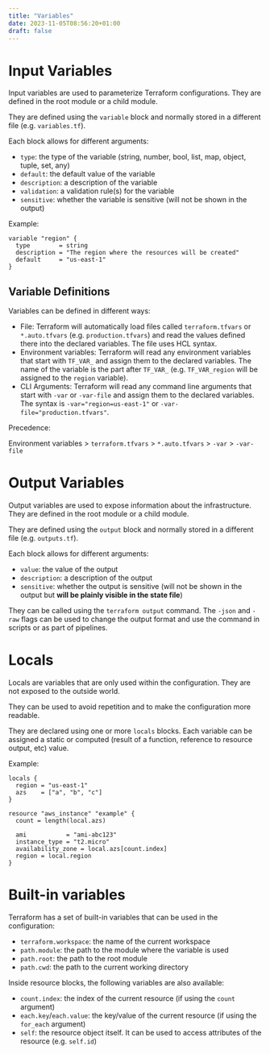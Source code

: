 ```yaml
---
title: "Variables"
date: 2023-11-05T08:56:20+01:00
draft: false
---
```


# Input Variables

Input variables are used to parameterize Terraform configurations. They are defined in the root module or a child module.

They are defined using the `variable` block and normally stored in a different file (e.g. `variables.tf`).

Each block allows for different arguments:

- `type`: the type of the variable (string, number, bool, list, map, object, tuple, set, any)
- `default`: the default value of the variable
- `description`: a description of the variable
- `validation`: a validation rule(s) for the variable
- `sensitive`: whether the variable is sensitive (will not be shown in the output)

Example:

```hcl
variable "region" {
  type        = string
  description = "The region where the resources will be created"
  default     = "us-east-1"
}
```

## Variable Definitions

Variables can be defined in different ways:

- File: Terraform will automatically load files called `terraform.tfvars` or `*.auto.tfvars` (e.g. `production.tfvars`) and read the values defined there into the declared variables. The file uses HCL syntax. 
- Environment variables: Terraform will read any environment variables that start with `TF_VAR_` and assign them to the declared variables. The name of the variable is the part after `TF_VAR_` (e.g. `TF_VAR_region` will be assigned to the `region` variable).
- CLI Arguments: Terraform will read any command line arguments that start with `-var` or `-var-file` and assign them to the declared variables. The syntax is `-var="region=us-east-1"` or `-var-file="production.tfvars"`.

Precedence:

Environment variables > `terraform.tfvars` > `*.auto.tfvars` > `-var` > `-var-file`


# Output Variables

Output variables are used to expose information about the infrastructure. They are defined in the root module or a child module.

They are defined using the `output` block and normally stored in a different file (e.g. `outputs.tf`).

Each block allows for different arguments:
- `value`: the value of the output
- `description`: a description of the output
- `sensitive`: whether the output is sensitive (will not be shown in the output but **will be plainly visible in the state file**)

They can be called using the `terraform output` command. The `-json` and `-raw` flags can be used to change the output format and use the command in scripts or as part of pipelines.

# Locals

Locals are variables that are only used within the configuration. They are not exposed to the outside world. 

They can be used to avoid repetition and to make the configuration more readable.

They are declared using one or more `locals` blocks. Each variable can be assigned a static or computed (result of a function, reference to resource output, etc) value.

Example:

```hcl
locals {
  region = "us-east-1"
  azs    = ["a", "b", "c"]
}

resource "aws_instance" "example" {
  count = length(local.azs)

  ami           = "ami-abc123"
  instance_type = "t2.micro"
  availability_zone = local.azs[count.index]
  region = local.region
}
```

# Built-in variables

Terraform has a set of built-in variables that can be used in the configuration:

- `terraform.workspace`: the name of the current workspace
- `path.module`: the path to the module where the variable is used
- `path.root`: the path to the root module
- `path.cwd`: the path to the current working directory
  
Inside resource blocks, the following variables are also available:

- `count.index`: the index of the current resource (if using the `count` argument)
- `each.key`/`each.value`: the key/value of the current resource (if using the `for_each` argument)
- `self`: the resource object itself. It can be used to access attributes of the resource (e.g. `self.id`)